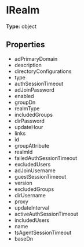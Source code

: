 # IRealm


**Type:** object

## Properties
* adPrimaryDomain
* description
* directoryConfigurations
* type
* authSessionTimeout
* adJoinPassword
* enabled
* groupDn
* realmType
* includedGroups
* dirPassword
* updateHour
* links
* id
* groupAttribute
* realmId
* failedAuthSessionTimeout
* excludedUsers
* adJoinUsername
* guestSessionTimeout
* version
* excludedGroups
* dirUsername
* proxy
* updateInterval
* activeAuthSessionTimeout
* includedUsers
* name
* tsAgentSessionTimeout
* baseDn
